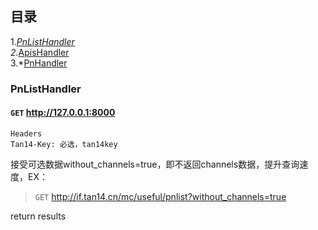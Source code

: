 ## 目录
 1.*[PnListHandler](#PnListHandler)  
 2.*[ApisHandler](#ApisHandler)  
 3.*[PnHandler](PnHandler) 
 



### PnListHandler

#### `GET` http://127.0.0.1:8000

```
Headers 
Tan14-Key: 必选，tan14key
```

接受可选数据without_channels=true，即不返回channels数据，提升查询速度，EX：  

>`GET` http://if.tan14.cn/mc/useful/pnlist?without_channels=true



return results
